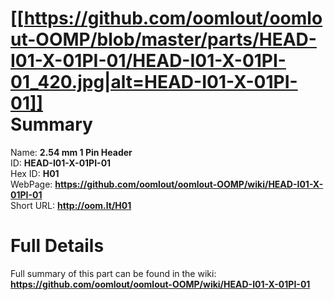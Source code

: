 
[[https://github.com/oomlout/oomlout-OOMP/blob/master/parts/HEAD-I01-X-01PI-01/HEAD-I01-X-01PI-01_420.jpg|alt=HEAD-I01-X-01PI-01]]     
Summary
=================
  
Name: __2.54 mm 1 Pin Header__    
ID: __HEAD-I01-X-01PI-01__   
Hex ID: __H01__   
WebPage: __https://github.com/oomlout/oomlout-OOMP/wiki/HEAD-I01-X-01PI-01__   
Short URL: __http://oom.lt/H01__   

Full Details
==========================
Full summary of this part can be found in the wiki:   
__https://github.com/oomlout/oomlout-OOMP/wiki/HEAD-I01-X-01PI-01__    

